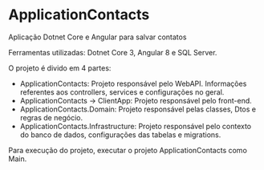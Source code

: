 # ApplicationContacts
Aplicação Dotnet Core e Angular para salvar contatos

Ferramentas utilizadas:
    Dotnet Core 3, Angular 8 e SQL Server.

O projeto é divido em 4 partes:
- ApplicationContacts: 
    Projeto responsável pelo WebAPI. Informações referentes aos controllers, services e configurações no geral.
- ApplicationContacts -> ClientApp: 
    Projeto responsável pelo front-end.
- ApplicationContacts.Domain: 
    Projeto responsável pelas classes, Dtos e regras de negócio.
- ApplicationContacts.Infrastructure: 
    Projeto responsável pelo contexto do banco de dados, configurações das tabelas e migrations.

Para execução do projeto, executar o projeto ApplicationContacts como Main.
